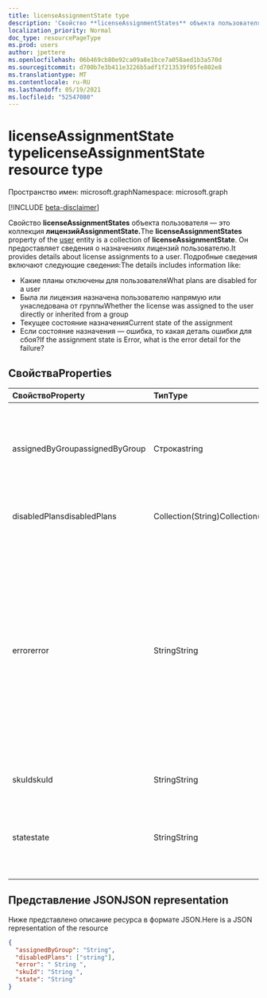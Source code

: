 ```yaml
---
title: licenseAssignmentState type
description: 'Свойство **licenseAssignmentStates** объекта пользователя — это коллекция **лицензийAssignmentState.** Он предоставляет сведения о назначениях лицензий пользователю. Подробные сведения включают следующие сведения:  '
localization_priority: Normal
doc_type: resourcePageType
ms.prod: users
author: jpettere
ms.openlocfilehash: 06b469cb80e92ca09a8e1bce7a058aed1b3a570d
ms.sourcegitcommit: d700b7e3b411e3226b5adf1f213539f05fe802e8
ms.translationtype: MT
ms.contentlocale: ru-RU
ms.lasthandoff: 05/19/2021
ms.locfileid: "52547080"
---
```

# <a name="licenseassignmentstate-resource-type"></a><span data-ttu-id="29331-105">licenseAssignmentState type</span><span class="sxs-lookup"><span data-stu-id="29331-105">licenseAssignmentState resource type</span></span>

<span data-ttu-id="29331-106">Пространство имен: microsoft.graph</span><span class="sxs-lookup"><span data-stu-id="29331-106">Namespace: microsoft.graph</span></span>

[!INCLUDE [beta-disclaimer](../../includes/beta-disclaimer.md)]

<span data-ttu-id="29331-107">Свойство **licenseAssignmentStates** объекта [](user.md) пользователя — это коллекция **лицензийAssignmentState.**</span><span class="sxs-lookup"><span data-stu-id="29331-107">The **licenseAssignmentStates** property of the [user](user.md) entity is a collection of **licenseAssignmentState**.</span></span> <span data-ttu-id="29331-108">Он предоставляет сведения о назначениях лицензий пользователю.</span><span class="sxs-lookup"><span data-stu-id="29331-108">It provides details about license assignments to a user.</span></span> <span data-ttu-id="29331-109">Подробные сведения включают следующие сведения:</span><span class="sxs-lookup"><span data-stu-id="29331-109">The details includes information like:</span></span>

- <span data-ttu-id="29331-110">Какие планы отключены для пользователя</span><span class="sxs-lookup"><span data-stu-id="29331-110">What plans are disabled for a user</span></span>
- <span data-ttu-id="29331-111">Была ли лицензия назначена пользователю напрямую или унаследована от группы</span><span class="sxs-lookup"><span data-stu-id="29331-111">Whether the license was assigned to the user directly or inherited from a group</span></span>
- <span data-ttu-id="29331-112">Текущее состояние назначения</span><span class="sxs-lookup"><span data-stu-id="29331-112">Current state of the assignment</span></span>
- <span data-ttu-id="29331-113">Если состояние назначения — ошибка, то какая деталь ошибки для сбоя?</span><span class="sxs-lookup"><span data-stu-id="29331-113">If the assignment state is Error, what is the error detail for the failure?</span></span>


## <a name="properties"></a><span data-ttu-id="29331-114">Свойства</span><span class="sxs-lookup"><span data-stu-id="29331-114">Properties</span></span>
| <span data-ttu-id="29331-115">Свойство</span><span class="sxs-lookup"><span data-stu-id="29331-115">Property</span></span>     | <span data-ttu-id="29331-116">Тип</span><span class="sxs-lookup"><span data-stu-id="29331-116">Type</span></span>   |<span data-ttu-id="29331-117">Описание</span><span class="sxs-lookup"><span data-stu-id="29331-117">Description</span></span>|
|:---------------|:--------|:----------|
|<span data-ttu-id="29331-118">assignedByGroup</span><span class="sxs-lookup"><span data-stu-id="29331-118">assignedByGroup</span></span>|<span data-ttu-id="29331-119">Строка</span><span class="sxs-lookup"><span data-stu-id="29331-119">string</span></span>|<span data-ttu-id="29331-120">ID группы, которая назначает эту лицензию.</span><span class="sxs-lookup"><span data-stu-id="29331-120">The id of the group that assigns this license.</span></span> <span data-ttu-id="29331-121">Если назначение является прямо назначенной лицензией, это поле будет Null.</span><span class="sxs-lookup"><span data-stu-id="29331-121">If the assignment is a direct-assigned license, this field will be Null.</span></span> <span data-ttu-id="29331-122">Только для чтения.</span><span class="sxs-lookup"><span data-stu-id="29331-122">Read-Only.</span></span>|
|<span data-ttu-id="29331-123">disabledPlans</span><span class="sxs-lookup"><span data-stu-id="29331-123">disabledPlans</span></span>|<span data-ttu-id="29331-124">Collection(String)</span><span class="sxs-lookup"><span data-stu-id="29331-124">Collection(String)</span></span>|<span data-ttu-id="29331-125">Планы служб, отключенные в этом назначении.</span><span class="sxs-lookup"><span data-stu-id="29331-125">The service plans that are disabled in this assignment.</span></span> <span data-ttu-id="29331-126">Только для чтения.</span><span class="sxs-lookup"><span data-stu-id="29331-126">Read-Only.</span></span>|
|<span data-ttu-id="29331-127">error</span><span class="sxs-lookup"><span data-stu-id="29331-127">error</span></span>|<span data-ttu-id="29331-128">String</span><span class="sxs-lookup"><span data-stu-id="29331-128">String</span></span>|<span data-ttu-id="29331-129">Ошибка сбоя назначения лицензии.</span><span class="sxs-lookup"><span data-stu-id="29331-129">License assignment failure error.</span></span> <span data-ttu-id="29331-130">Если лицензия назначена успешно, это поле будет Null.</span><span class="sxs-lookup"><span data-stu-id="29331-130">If the license is assigned successfully, this field will be Null.</span></span> <span data-ttu-id="29331-131">Только для чтения.</span><span class="sxs-lookup"><span data-stu-id="29331-131">Read-Only.</span></span> <span data-ttu-id="29331-132">Возможные значения: `CountViolation` , , , , , и `MutuallyExclusiveViolation` `DependencyViolation` `ProhibitedInUsageLocationViolation` `UniquenessViolation` `Others` .</span><span class="sxs-lookup"><span data-stu-id="29331-132">Possible values: `CountViolation`, `MutuallyExclusiveViolation`, `DependencyViolation`, `ProhibitedInUsageLocationViolation`, `UniquenessViolation`, and `Others`.</span></span> <span data-ttu-id="29331-133">Дополнительные сведения о том, как выявлять и устранять ошибки назначения лицензий, см. [здесь.](/azure/active-directory/users-groups-roles/licensing-groups-resolve-problems)</span><span class="sxs-lookup"><span data-stu-id="29331-133">For more information on how to identify and resolve license assignment errors see [here](/azure/active-directory/users-groups-roles/licensing-groups-resolve-problems).</span></span>|
|<span data-ttu-id="29331-134">skuId</span><span class="sxs-lookup"><span data-stu-id="29331-134">skuId</span></span>|<span data-ttu-id="29331-135">String</span><span class="sxs-lookup"><span data-stu-id="29331-135">String</span></span>|<span data-ttu-id="29331-136">Уникальный идентификатор SKU.</span><span class="sxs-lookup"><span data-stu-id="29331-136">The unique identifier for the SKU.</span></span> <span data-ttu-id="29331-137">Только для чтения.</span><span class="sxs-lookup"><span data-stu-id="29331-137">Read-Only.</span></span>|
|<span data-ttu-id="29331-138">state</span><span class="sxs-lookup"><span data-stu-id="29331-138">state</span></span>|<span data-ttu-id="29331-139">String</span><span class="sxs-lookup"><span data-stu-id="29331-139">String</span></span>|<span data-ttu-id="29331-140">Указать текущее состояние этого назначения.</span><span class="sxs-lookup"><span data-stu-id="29331-140">Indicate the current state of this assignment.</span></span> <span data-ttu-id="29331-141">Только для чтения.</span><span class="sxs-lookup"><span data-stu-id="29331-141">Read-Only.</span></span> <span data-ttu-id="29331-142">Возможные значения: Active, ActiveWithError, Disabled и Error.</span><span class="sxs-lookup"><span data-stu-id="29331-142">Possible values: Active, ActiveWithError, Disabled and Error.</span></span>|

## <a name="json-representation"></a><span data-ttu-id="29331-143">Представление JSON</span><span class="sxs-lookup"><span data-stu-id="29331-143">JSON representation</span></span>

<span data-ttu-id="29331-144">Ниже представлено описание ресурса в формате JSON.</span><span class="sxs-lookup"><span data-stu-id="29331-144">Here is a JSON representation of the resource</span></span>

<!-- {
  "blockType": "resource",
  "keyProperty": "id",
  "@odata.type": "microsoft.graph.licenseAssignmentState"
}-->
```json
{
  "assignedByGroup": "String",
  "disabledPlans": ["string"],
  "error": " String ",
  "skuId": "String ",
  "state": "String"
}

```